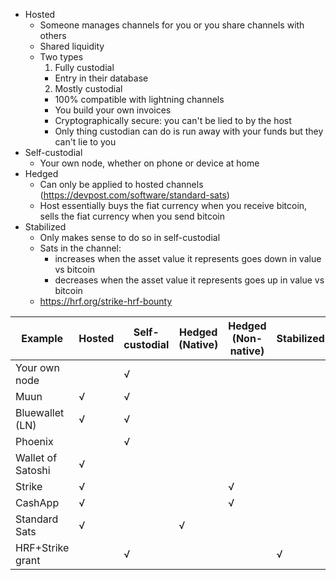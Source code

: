 - Hosted
  - Someone manages channels for you or you share channels with others
  - Shared liquidity
  - Two types
    1. Fully custodial
      - Entry in their database
    2. Mostly custodial
      - 100% compatible with lightning channels
      - You build your own invoices
      - Cryptographically secure: you can't be lied to by the host
      - Only thing custodian can do is run away with your funds but they can't lie to you
- Self-custodial
  - Your own node, whether on phone or device at home
- Hedged
  - Can only be applied to hosted channels (https://devpost.com/software/standard-sats)
  - Host essentially buys the fiat currency when you receive bitcoin, sells the fiat currency when you send bitcoin
- Stabilized
  - Only makes sense to do so in self-custodial
  - Sats in the channel:
    - increases when the asset value it represents goes down in value vs bitcoin
    - decreases when the asset value it represents goes up in value vs bitcoin
  - https://hrf.org/strike-hrf-bounty

| Example           | Hosted | Self-custodial | Hedged (Native) | Hedged (Non-native) | Stabilized |
| -------           | ------ | -------------- | ------          | ------------        | ---------- |
| Your own node     |        | √              |                 |                     |            |
| Muun              | √      | √              |                 |                     |            |
| Bluewallet (LN)   | √      | √              |                 |                     |            |
| Phoenix           |        | √              |                 |                     |            |
| Wallet of Satoshi | √      |                |                 |                     |            |
| Strike            | √      |                |                 | √                   |            |
| CashApp           | √      |                |                 | √                   |            |
| Standard Sats     | √      |                | √               |                     |            |
| HRF+Strike grant  |        | √              |                 |                     | √          |
